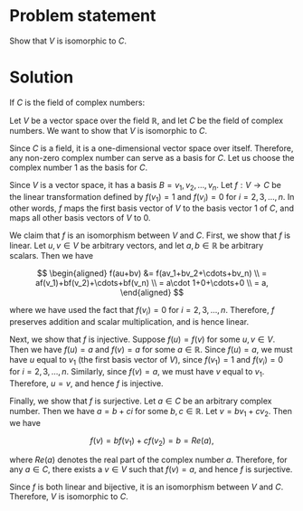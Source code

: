 # Problem statement
Show that $V$ is isomorphic to $C$.

# Solution
If $C$ is the field of complex numbers:

Let $V$ be a vector space over the field $\mathbb{R}$, and let $C$ be the field of complex numbers. We want to show that $V$ is isomorphic to $C$.

Since $C$ is a field, it is a one-dimensional vector space over itself. Therefore, any non-zero complex number can serve as a basis for $C$. Let us choose the complex number $1$ as the basis for $C$.

Since $V$ is a vector space, it has a basis $B={v_1,v_2,\ldots,v_n}$. Let $f:V\rightarrow C$ be the linear transformation defined by $f(v_1)=1$ and $f(v_i)=0$ for $i=2,3,\ldots,n$. In other words, $f$ maps the first basis vector of $V$ to the basis vector $1$ of $C$, and maps all other basis vectors of $V$ to $0$.

We claim that $f$ is an isomorphism between $V$ and $C$. First, we show that $f$ is linear. Let $u,v\in V$ be arbitrary vectors, and let $a,b\in\mathbb{R}$ be arbitrary scalars. Then we have

$$
\begin{aligned}
f(au+bv) &= f(av_1+bv_2+\cdots+bv_n) \\
= af(v_1)+bf(v_2)+\cdots+bf(v_n) \\
= a\cdot 1+0+\cdots+0 \\
= a,
\end{aligned}
$$

where we have used the fact that $f(v_i)=0$ for $i=2,3,\ldots,n$. Therefore, $f$ preserves addition and scalar multiplication, and is hence linear.

Next, we show that $f$ is injective. Suppose $f(u)=f(v)$ for some $u,v\in V$. Then we have $f(u)=a$ and $f(v)=a$ for some $a\in\mathbb{R}$. Since $f(u)=a$, we must have $u$ equal to $v_1$ (the first basis vector of $V$), since $f(v_1)=1$ and $f(v_i)=0$ for $i=2,3,\ldots,n$. Similarly, since $f(v)=a$, we must have $v$ equal to $v_1$. Therefore, $u=v$, and hence $f$ is injective.

Finally, we show that $f$ is surjective. Let $a\in C$ be an arbitrary complex number. Then we have $a=b+ci$ for some $b,c\in\mathbb{R}$. Let $v=bv_1+cv_2$. Then we have

$$
f(v) = bf(v_1)+cf(v_2) = b = Re(a),
$$

where $Re(a)$ denotes the real part of the complex number $a$. Therefore, for any $a\in C$, there exists a $v\in V$ such that $f(v)=a$, and hence $f$ is surjective.

Since $f$ is both linear and bijective, it is an isomorphism between $V$ and $C$. Therefore, $V$ is isomorphic to $C$.
